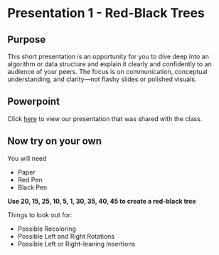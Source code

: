 # Presentation 1 - Red-Black Trees

## Purpose
This short presentation is an opportunity for you to dive deep into an algorithm or data structure and explain it clearly and confidently to an audience of your peers. The focus is on communication, conceptual understanding, and clarity—not flashy slides or polished visuals.

## Powerpoint
Click [here](https://github.com/aaniaahh/Algorithms/blob/main/assigments/P01/Red-Black%20Trees%20(1).pptx) to view our presentation that was shared with the class.

## Now try on your own
You will need
- Paper
- Red Pen
- Black Pen

**Use 20, 15, 25, 10, 5, 1, 30, 35, 40, 45 to create a red-black tree**

Things to look out for:
- Possible Recoloring
- Possible Left and Right Rotations
- Possible Left or Right-leaning Insertions
